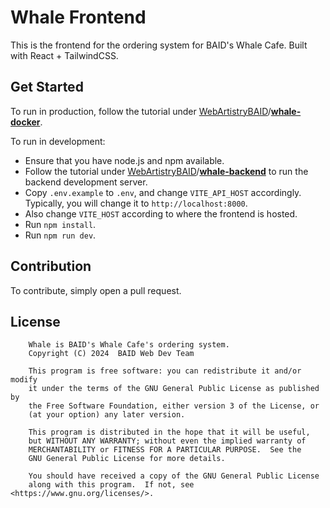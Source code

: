 # Whale Frontend

This is the frontend for the ordering system for BAID's Whale Cafe. Built with React + TailwindCSS.

## Get Started

To run in production, follow the tutorial under
[WebArtistryBAID](https://github.com/WebArtistryBAID)/[**whale-docker**](https://github.com/WebArtistryBAID/whale-docker).

To run in development:

* Ensure that you have node.js and npm available.
* Follow the tutorial under
  [WebArtistryBAID](https://github.com/WebArtistryBAID)/[**whale-backend**](https://github.com/WebArtistryBAID/whale-backend) to run
  the backend development server.
* Copy `.env.example` to `.env`, and change `VITE_API_HOST` accordingly. Typically, you will change it
  to `http://localhost:8000`.
* Also change `VITE_HOST` according to where the frontend is hosted.
* Run `npm install`.
* Run `npm run dev`.

## Contribution

To contribute, simply open a pull request.

## License

```
    Whale is BAID's Whale Cafe's ordering system.
    Copyright (C) 2024  BAID Web Dev Team

    This program is free software: you can redistribute it and/or modify
    it under the terms of the GNU General Public License as published by
    the Free Software Foundation, either version 3 of the License, or
    (at your option) any later version.

    This program is distributed in the hope that it will be useful,
    but WITHOUT ANY WARRANTY; without even the implied warranty of
    MERCHANTABILITY or FITNESS FOR A PARTICULAR PURPOSE.  See the
    GNU General Public License for more details.

    You should have received a copy of the GNU General Public License
    along with this program.  If not, see <https://www.gnu.org/licenses/>.
```
